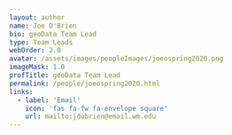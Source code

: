 ```yaml
---
layout: author
name: Joe O'Brien
bio: geoData Team Lead
type: Team Leads
webOrder: 2.0
avatar: /assets/images/peopleImages/joeospring2020.png
imageMask: 1.0
profTitle: geoData Team Lead
permalink: /people/joeospring2020.html 
links:
  - label: 'Email'
    icon: 'fas fa-fw fa-envelope square'
    url: mailto:jdobrien@email.wm.edu
---
```

